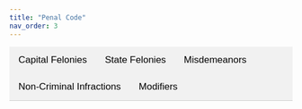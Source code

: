 ```yaml
---
title: "Penal Code"
nav_order: 3
---
```

<style>
    .tab {
        overflow: hidden;
        border-bottom: 1px solid #ccc;
        background-color: #f1f1f1;
    }

    .tab button {
        background-color: inherit;
        float: left;
        border: none;
        outline: none;
        cursor: pointer;
        padding: 14px 16px;
        transition: 0.3s;
        font-size: 17px;
    }

    .tab button:hover {
        background-color: #ddd;
    }

    .tab button.active {
        background-color: #cceeff;
    }

    .tabcontent {
        display: none;
        padding: 16px;
        border-top: none;
    }

    .capital-felony {
        color: #d32f2f;
        font-weight: bold;
    }
    .state-felony {
        color: #f57c00;
        font-weight: bold;
    }
    .misdemeanor {
        color: #fbc02d;
        font-weight: bold;
    }
    .non-criminal-infraction {
        color: #388e3c;
        font-weight: bold;
    }
    .modifier {
        color: #1976d2;
        font-weight: bold;
    }
</style>

<div class="tab">
    <button class="tablinks" onclick="openTab(event, 'CapitalFelonies')">Capital Felonies</button>
    <button class="tablinks" onclick="openTab(event, 'StateFelonies')">State Felonies</button>
    <button class="tablinks" onclick="openTab(event, 'Misdemeanors')">Misdemeanors</button>
    <button class="tablinks" onclick="openTab(event, 'Infractions')">Non-Criminal Infractions</button>
    <button class="tablinks" onclick="openTab(event, 'Modifiers')">Modifiers</button>
</div>

<div id="CapitalFelonies" class="tabcontent">
    <h3>Capital Felonies</h3>
    <p><span class="capital-felony">Capital Felony: Capital Murder</span><br>
    Max Time: HUT<br>
    Max Fine: None<br>
    Definition: Any person who uses any heinous, atrocious, or cruel act manifesting exceptional depravity in the commission of murder in the first or second degree...</p>

    <p><span class="capital-felony">Capital Felony: Cannibalism</span><br>
    Max Time: HUT<br>
    Max Fine: None<br>
    Definition: Any person who knowingly and willingly consumes human flesh...</p>

    <!-- Add more capital felony offenses here -->
</div>

<div id="StateFelonies" class="tabcontent">
    <h3>State Felonies</h3>
    <p><span class="state-felony">State Felony: 1st Degree Murder</span><br>
    Max Time: HUT<br>
    Max Fine: None<br>
    Definition: No person shall act in the unlawful killing of human beings with a premeditated design...</p>

    <p><span class="state-felony">State Felony: Attempted 1st Degree Murder</span><br>
    Max Time: 1 Year<br>
    Max Fine: $200<br>
    Definition: No person shall attempt the act of unlawful killing of human beings with a premeditated design...</p>

    <!-- Add more state felony offenses here -->
</div>

<div id="Misdemeanors" class="tabcontent">
    <h3>Misdemeanors</h3>
    <p><span class="misdemeanor">Misdemeanor: Battery</span><br>
    Max Time: 30 Days<br>
    Max Fine: $20<br>
    Definition: Any person who partakes in the unlawful application of force directly or indirectly upon another person...</p>

    <p><span class="misdemeanor">Misdemeanor: Criminal Threats</span><br>
    Max Time: 20 Days<br>
    Max Fine: $10<br>
    Definition: A person who without lawful excuse makes to another a threat...</p>

    <!-- Add more misdemeanor offenses here -->
</div>

<div id="Infractions" class="tabcontent">
    <h3>Non-Criminal Infractions</h3>
    <p><span class="non-criminal-infraction">Non-Criminal Infraction: Excessive Speeds</span><br>
    Max Time: None<br>
    Max Fine: $10<br>
    Definition: No person shall travel while on horseback or operating a wagon at speeds greater than a trot...</p>

    <p><span class="non-criminal-infraction">Non-Criminal Infraction: Covering the Face</span><br>
    Max Time: None<br>
    Max Fine: $10<br>
    Definition: No person shall wear any kind of mask, bandana, or facial covering within a town or city...</p>

    <!-- Add more infractions here -->
</div>

<div id="Modifiers" class="tabcontent">
    <h3>Modifiers</h3>
    <p><span class="modifier">Modifier: Aiding and Abetting</span><br>
    Max Time: 50% of time of primary offense<br>
    Max Fine: Varies based on primary offense<br>
    Definition: No person shall command, aid, abet, or advise another in the commission or conspiracy to commit a crime...</p>

    <p><span class="modifier">Modifier: Habitual Offender</span><br>
    Max Time: Enhanced penalty based on history<br>
    Max Fine: Enhanced penalty based on history<br>
    Definition: A person who repeatedly commits the same or similar offenses may receive increased penalties...</p>

    <!-- Add more modifiers here -->
</div>

<script>
    function openTab(evt, tabName) {
        var i, tabcontent, tablinks;

        // Hide all tab contents
        tabcontent = document.getElementsByClassName("tabcontent");
        for (i = 0; i < tabcontent.length; i++) {
            tabcontent[i].style.display = "none";
        }

        // Remove the active class from all tab buttons
        tablinks = document.getElementsByClassName("tablinks");
        for (i = 0; i < tablinks.length; i++) {
            tablinks[i].className = tablinks[i].className.replace(" active", "");
        }

        // Show the current tab and add an active class to the button
        document.getElementById(tabName).style.display = "block";
        evt.currentTarget.className += " active";
    }

    // By default, open the first tab
    document.addEventListener("DOMContentLoaded", function() {
        document.querySelector(".tablinks").click();
    });
</script>

